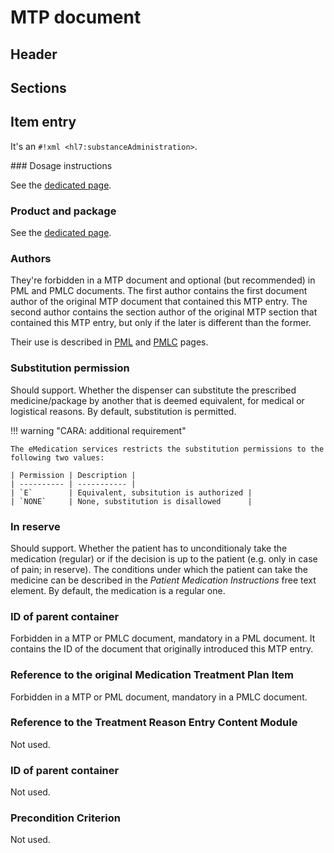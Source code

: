 # MTP document

## Header

## Sections

## Item entry

It's an `#!xml <hl7:substanceAdministration>`.

### Dosage instructions

See the [dedicated page](dosage.md).

### Product and package

See the [dedicated page](product.md).

### Authors

They're forbidden in a MTP document and optional (but recommended) in PML and PMLC documents. The first author contains the first document author of the original MTP document that contained this MTP entry. The second author contains the section author of the original MTP section that contained this MTP entry, but only if the later is different than the former.
<!-- Really optional?? -->
Their use is described in [PML](pml.md) and [PMLC](pmlc.md) pages.

### Substitution permission

<span class="should-support">Should support</span>.
Whether the dispenser can substitute the prescribed medicine/package by another that is deemed equivalent, for medical or logistical reasons.
By default, substitution is permitted.

!!! warning "CARA: additional requirement"

    The eMedication services restricts the substitution permissions to the following two values:
    
    | Permission | Description |
    | ---------- | ----------- |
    | `E`        | Equivalent, subsitution is authorized |
    | `NONE`     | None, substitution is disallowed      |

### In reserve

<span class="should-support">Should support</span>.
Whether the patient has to unconditionaly take the medication (regular) or if the decision is up to the patient (e.g. only in case of pain; in reserve).
The conditions under which the patient can take the medicine can be described in the _Patient Medication Instructions_ free text element.
By default, the medication is a regular one.

### ID of parent container

Forbidden in a MTP or PMLC document, mandatory in a PML document. It contains the ID of the document that originally introduced this MTP entry.

### Reference to the original Medication Treatment Plan Item

Forbidden in a MTP or PML document, mandatory in a PMLC document.

### Reference to the Treatment Reason Entry Content Module

Not used.

### ID of parent container

Not used.

### Precondition Criterion

Not used.
